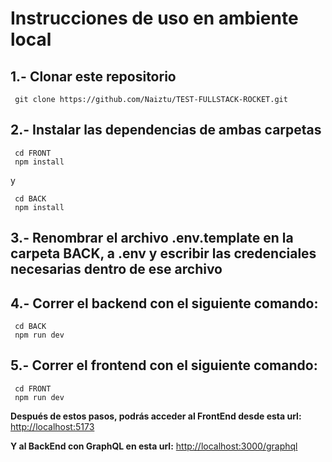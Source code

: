 # Instrucciones de uso en ambiente local

## 1.- **Clonar este repositorio**
```
 git clone https://github.com/Naiztu/TEST-FULLSTACK-ROCKET.git
```

## 2.- **Instalar las dependencias de ambas carpetas**
```
 cd FRONT
 npm install
```
y
```
 cd BACK
 npm install
```

## 3.- **Renombrar el archivo .env.template en la carpeta BACK, a .env y escribir las credenciales necesarias dentro de ese archivo**

## 4.- Correr el backend con el siguiente comando:
```
 cd BACK
 npm run dev
```
## 5.- Correr el frontend con el siguiente comando:
```
 cd FRONT
 npm run dev
```

**Después de estos pasos, podrás acceder al FrontEnd desde esta url:**
[http://localhost:5173](http://localhost:5173)

**Y al BackEnd con GraphQL en esta url:**
[http://localhost:3000/graphql](http://localhost:3000/graphql)




